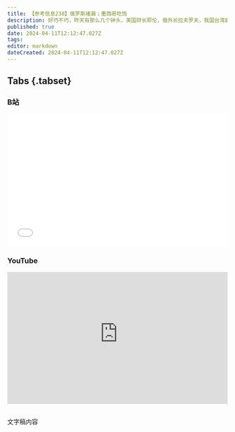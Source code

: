 ```yaml
---
title: 【参考信息238】俄罗斯堵漏；墨西哥吃饱
description: 好巧不巧，昨天有那么几个钟头，美国财长耶伦，俄外长拉夫罗夫，我国台湾前领导人马英九同时在北京。耶伦第二次访华主要议题是产能过剩，她还提及中国家庭需求疲软等问题，提出一个办法是推升需求，提高收入，提高退休保障和负担子女教育的能力。即便美国财长不说，我们也应该充分讨论。上个月俄罗斯汽车销量排行榜中国品牌几乎霸榜，不过俄罗斯堵上了“灰色清关”漏洞。拉美跨国左右大战再起。
published: true
date: 2024-04-11T12:12:47.027Z
tags: 
editor: markdown
dateCreated: 2024-04-11T12:12:47.027Z
---
```


## Tabs {.tabset}
### B站
<div style="position: relative; padding: 30% 45%;">
<iframe style="position: absolute; width: 100%; height: 100%; left: 0; top: 0;" src="//player.bilibili.com/player.html?&bvid=BV1Zx4y1Y7J1&page=1&as_wide=1&high_quality=1&danmaku=1&autoplay=0" scrolling="no" border="0" frameborder="no" framespacing="0" allowfullscreen="true"></iframe>
</div>

### YouTube
<div style="position: relative; padding: 30% 45%;">
<iframe style="position: absolute; top: 0; left: 0; width: 100%; height: 100%;" src="https://www.youtube-nocookie.com/embed/YouTubeVID" title="YouTube video player" frameborder="0" allow="accelerometer; autoplay; clipboard-write; encrypted-media; gyroscope; picture-in-picture" allowfullscreen></iframe>
</div>

## 

文字稿内容
